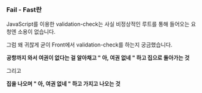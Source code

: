 ### Fail - Fast란

JavaScript를 이용한 validation-check는 사실 비정상적인 루트를 통해 들어오는 요청엔 소용이 없습니다. 

그럼 왜 귀찮게 굳이 Front에서 validation-check를 하는지 궁금했습니다.

**공항까지 와서 여권이 없다는 걸 알아채고 " 아, 여권 없네 " 하고 집으로 돌아가는 것**

그리고

**집을 나오며 " 아, 여권 없네 " 하고 가지고 나오는 것**